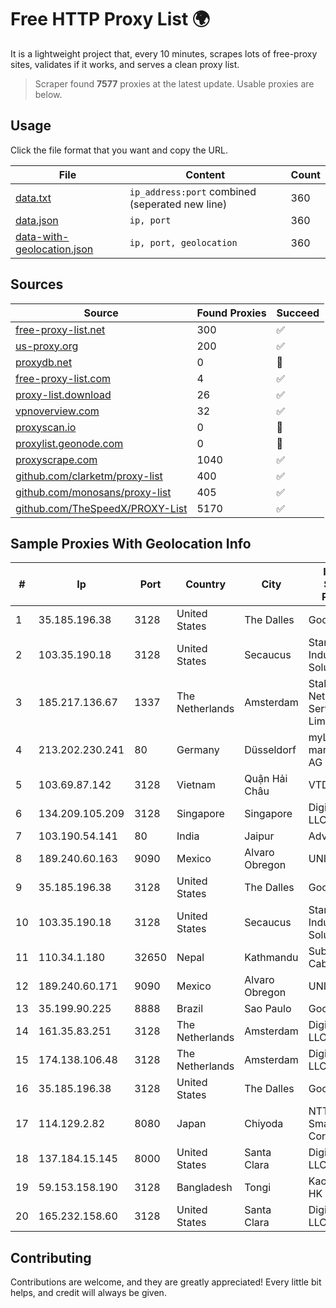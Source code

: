 
# Free HTTP Proxy List 🌍

It is a lightweight project that, every 10 minutes, scrapes lots of free-proxy sites, validates if it works, and serves a clean proxy list.


> Scraper found **7577** proxies at the latest update. Usable proxies are below.

## Usage

Click the file format that you want and copy the URL.


|File|Content|Count|
|----|-------|-----|
|[data.txt](https://raw.githubusercontent.com/themiralay/Proxy-List-World/master/data.txt)|`ip_address:port` combined (seperated new line)|360|
|[data.json](https://raw.githubusercontent.com/themiralay/Proxy-List-World/master/data.json)|`ip, port`|360|
|[data-with-geolocation.json](https://raw.githubusercontent.com/themiralay/Proxy-List-World/master/data-with-geolocation.json)|`ip, port, geolocation`|360|

## Sources

|Source|Found Proxies|Succeed|
|------|-------------|-------|
|[free-proxy-list.net](https://free-proxy-list.net)|300|✅|
|[us-proxy.org](https://www.us-proxy.org)|200|✅|
|[proxydb.net](http://proxydb.net)|0|🚫|
|[free-proxy-list.com](https://free-proxy-list.com/?page=&port=&type%5B%5D=http&type%5B%5D=https&up_time=0&search=Search)|4|✅|
|[proxy-list.download](https://www.proxy-list.download/HTTP)|26|✅|
|[vpnoverview.com](https://vpnoverview.com/privacy/anonymous-browsing/free-proxy-servers)|32|✅|
|[proxyscan.io](https://www.proxyscan.io)|0|🚫|
|[proxylist.geonode.com](https://proxylist.geonode.com/api/proxy-list?limit=300&page=1&sort_by=lastChecked&sort_type=desc&protocols=http,https)|0|🚫|
|[proxyscrape.com](https://api.proxyscrape.com/v2/?request=displayproxies&protocol=http&timeout=10000&country=all&ssl=all&anonymity=all)|1040|✅|
|[github.com/clarketm/proxy-list](https://raw.githubusercontent.com/clarketm/proxy-list/master/proxy-list-raw.txt)|400|✅|
|[github.com/monosans/proxy-list](https://raw.githubusercontent.com/monosans/proxy-list/main/proxies/http.txt)|405|✅|
|[github.com/TheSpeedX/PROXY-List](https://raw.githubusercontent.com/TheSpeedX/PROXY-List/master/http.txt)|5170|✅|


## Sample Proxies With Geolocation Info

|#|Ip|Port|Country|City|Internet Service Provider|
|-|--|----|-------|----|-------------------------|
|1|35.185.196.38|3128|United States|The Dalles|Google LLC|
|2|103.35.190.18|3128|United States|Secaucus|Stark Industries Solutions LTD|
|3|185.217.136.67|1337|The Netherlands|Amsterdam|Stallion Network Services Limited|
|4|213.202.230.241|80|Germany|Düsseldorf|myLoc managed IT AG|
|5|103.69.87.142|3128|Vietnam|Quận Hải Châu|VTDT|
|6|134.209.105.209|3128|Singapore|Singapore|DigitalOcean, LLC|
|7|103.190.54.141|80|India|Jaipur|Advika Web|
|8|189.240.60.163|9090|Mexico|Alvaro Obregon|UNINET|
|9|35.185.196.38|3128|United States|The Dalles|Google LLC|
|10|103.35.190.18|3128|United States|Secaucus|Stark Industries Solutions LTD|
|11|110.34.1.180|32650|Nepal|Kathmandu|Subisu Cablenet|
|12|189.240.60.171|9090|Mexico|Alvaro Obregon|UNINET|
|13|35.199.90.225|8888|Brazil|Sao Paulo|Google LLC|
|14|161.35.83.251|3128|The Netherlands|Amsterdam|DigitalOcean, LLC|
|15|174.138.106.48|3128|The Netherlands|Amsterdam|DigitalOcean, LLC|
|16|35.185.196.38|3128|United States|The Dalles|Google LLC|
|17|114.129.2.82|8080|Japan|Chiyoda|NTT SmartConnect Corporation|
|18|137.184.15.145|8000|United States|Santa Clara|DigitalOcean, LLC|
|19|59.153.158.190|3128|Bangladesh|Tongi|Kaopu Cloud HK Limited|
|20|165.232.158.60|3128|United States|Santa Clara|DigitalOcean, LLC|



## Contributing

Contributions are welcome, and they are greatly appreciated! Every
little bit helps, and credit will always be given.


